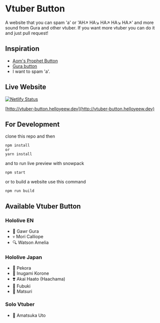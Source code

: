 # Vtuber Button

A website that you can spam 'a' or 'AH↗️ HA↘️ HA↗️ HA↘️ HA↗️' and more sound from Gura and other vtuber.
If you want more vtuber you can do it and just pull request!

## Inspiration

- [Aom's Prophet Button](https://github.com/SaltyAom/prophet-button)
- [Gura button](https://gura-button.helloyeew.dev)
- I want to spam 'a'.

## Live Website

[![Netlify Status](https://api.netlify.com/api/v1/badges/d8f7a2ef-ea39-481e-83c2-49dc62dd6608/deploy-status)](https://app.netlify.com/sites/vtuber-button/deploys)

[http://vtuber-button.helloyeew.dev](http://vtuber-button.helloyeew.dev)

## For Development

clone this repo and then

```shell
npm install
or
yarn install
```

and to run live preview with snowpack

```shell
npm start
```

or to build a website use this command

```shell
npm run build
```

## Available Vtuber Button

### Hololive EN

- 🔱 Gawr Gura
- 💀 Mori Calliope
- 🔍 Watson Amelia

### Hololive Japan

- 🥕 Pekora
- 🐶 Inugami Korone
- ❣️ Akai Haato (Haachama)
- 🌽 Fubuki
- 🏮 Matsuri

### Solo Vtuber

- 🏹 Amatsuka Uto


